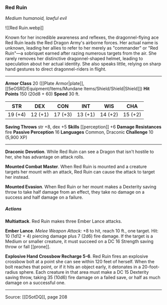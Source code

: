 ### Red Ruin
_Medium humanoid, lawful evil_

![[Red Ruin.webp]]

Known for her incredible awareness and reflexes, the dragonnel-flying ace Red Ruin leads the Red Dragon Army's airborne forces. Her actual name is unknown, leading her allies to refer to her merely as "commander" or "Red Ruin"—a sobriquet earned after razing numerous targets from the air. She rarely removes her distinctive dragonnel-shaped helmet, leading to speculation about her actual identity. She also speaks little, relying on sharp hand gestures to direct dragonnel-riders in flight.




---

**Armor Class** 20 ([[Plate Armor|plate]], [[5eOSRD/Equipment/Items/Mundane Items/Shield/Shield|Shield]])
**Hit Points** 150 (20d8 + 60)
**Speed** 30 ft.

| STR     | DEX     | CON     | INT     | WIS     | CHA     |
|---------|---------|---------|---------|---------|---------|
| 19 (+4) | 12 (+1) | 17 (+3) | 13 (+1) | 14 (+2) | 15 (+2) |

**Saving Throws** str +8, dex +5
**Skills** [[perception]] +6
**Damage Resistances** fire
**Passive Perception** 16
**Languages** Common, Draconic
**Challenge** 10 (5,900 XP)

---

**Draconic Devotion**. While Red Ruin can see a Dragon that isn't hostile to her, she has advantage on attack rolls.

**Mounted Combat Master**. When Red Ruin is mounted and a creature targets her mount with an attack, Red Ruin can cause the attack to target her instead.

**Mounted Evasion**. When Red Ruin or her mount makes a Dexterity saving throw to take half damage from an effect, they take no damage on a success and half damage on a failure.

##### Actions
**Multiattack**. Red Ruin makes three Ember Lance attacks.

**Ember Lance**. _Melee Weapon Attack:_ +8 to hit, reach 10 ft., one target. Hit: 10 (1d12 + 4) piercing damage plus 7 (2d6) fire damage. If the target is a Medium or smaller creature, it must succeed on a DC 16 Strength saving throw or fall [[prone]].

**Explosive Hand Crossbow Recharge 5-6**. Red Ruin fires an explosive crossbow bolt at a point she can see within 120 feet of herself. When the bolt reaches that point, or if it hits an object early, it detonates in a 20-foot-radius sphere. Each creature in that area must make a DC 15 Dexterity saving throw, taking 35 (10d6) fire damage on a failed save, or half as much damage on a successful one.


---

Source: [[DSotDQ]], page 208